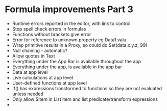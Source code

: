 Formula improvements Part 3
===========================

- Runtime errors reported in the editor, with link to control
- Stop spell check errors in formulas
- Functions without brackets give error
- Error for reference to unknown property eg Data1.valu
- Wrap primitive results in a Proxy, so could do Set(data.x.y.z, 99)
- Null chaining - automatic?
- Allow quotes in Text
- Everything under the App Bar is available throughout the app
- Everything under the app, is available in the app bar
- Data at app level
- Live calculations at app level
- User-defined functions at app level
- If() has expressions transformed to functions so they are not evaluated unless needed
- Only allow $item in List item and list predicate/transform expressions
- 
